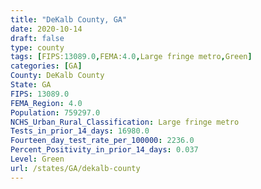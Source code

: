 ```yaml
---
title: "DeKalb County, GA"
date: 2020-10-14
draft: false
type: county
tags: [FIPS:13089.0,FEMA:4.0,Large fringe metro,Green]
categories: [GA]
County: DeKalb County
State: GA
FIPS: 13089.0
FEMA_Region: 4.0
Population: 759297.0
NCHS_Urban_Rural_Classification: Large fringe metro
Tests_in_prior_14_days: 16980.0
Fourteen_day_test_rate_per_100000: 2236.0
Percent_Positivity_in_prior_14_days: 0.037
Level: Green
url: /states/GA/dekalb-county
---
```



